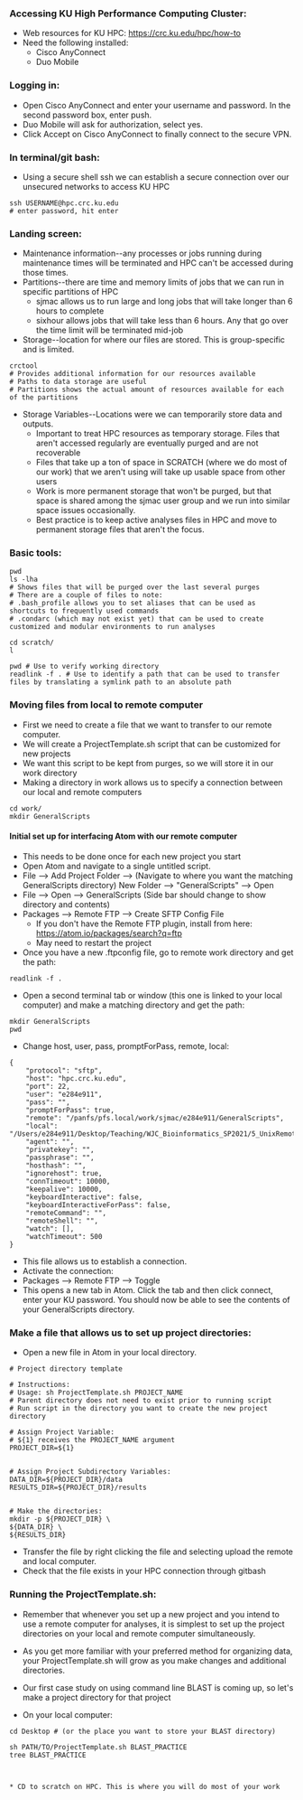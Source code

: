 ### Accessing KU High Performance Computing Cluster:
* Web resources for KU HPC: https://crc.ku.edu/hpc/how-to
* Need the following installed:
  * Cisco AnyConnect
  * Duo Mobile

### Logging in:
* Open Cisco AnyConnect and enter your username and password. In the second password box, enter push.
* Duo Mobile will ask for authorization, select yes.
* Click Accept on Cisco AnyConnect to finally connect to the secure VPN.


### In terminal/git bash:
* Using a secure shell ssh we can establish a secure connection over our unsecured networks to access KU HPC

```
ssh USERNAME@hpc.crc.ku.edu
# enter password, hit enter
```

### Landing screen:
* Maintenance information--any processes or jobs running during maintenance times will be terminated and HPC can't be accessed during those times.
* Partitions--there are time and memory limits of jobs that we can run in specific partitions of HPC
  * sjmac allows us to run large and long jobs that will take longer than 6 hours to complete
  * sixhour allows jobs that will take less than 6 hours. Any that go over the time limit will be terminated mid-job
* Storage--location for where our files are stored. This is group-specific and is limited. 

```
crctool
# Provides additional information for our resources available
# Paths to data storage are useful
# Partitions shows the actual amount of resources available for each of the partitions
```
* Storage Variables--Locations were we can temporarily store data and outputs.
  * Important to treat HPC resources as temporary storage. Files that aren't accessed regularly are eventually purged and are not recoverable
  * Files that take up a ton of space in SCRATCH (where we do most of our work) that we aren't using will take up usable space from other users
  * Work is more permanent storage that won't be purged, but that space is shared among the sjmac user group and we run into similar space issues occasionally.
  * Best practice is to keep active analyses files in HPC and move to permanent storage files that aren't the focus.



### Basic tools:
```
pwd
ls -lha
# Shows files that will be purged over the last several purges
# There are a couple of files to note:
# .bash_profile allows you to set aliases that can be used as shortcuts to frequently used commands
# .condarc (which may not exist yet) that can be used to create customized and modular environments to run analyses
```

```
cd scratch/
l

pwd # Use to verify working directory
readlink -f . # Use to identify a path that can be used to transfer files by translating a symlink path to an absolute path
```

### Moving files from local to remote computer
* First we need to create a file that we want to transfer to our remote computer.
* We will create a ProjectTemplate.sh script that can be customized for new projects
* We want this script to be kept from purges, so we will store it in our work directory 
* Making a directory in work allows us to specify a connection between our local and remote computers
```
cd work/
mkdir GeneralScripts
```


#### Initial set up for interfacing Atom with our remote computer
* This needs to be done once for each new project you start
* Open Atom and navigate to a single untitled script.
* File --> Add Project Folder --> (Navigate to where you want the matching GeneralScripts directory) New Folder --> "GeneralScripts" --> Open
* File --> Open --> GeneralScripts (Side bar should change to show directory and contents)
* Packages --> Remote FTP --> Create SFTP Config File
  * If you don't have the Remote FTP plugin, install from here: https://atom.io/packages/search?q=ftp
  * May need to restart the project
* Once you have a new .ftpconfig file, go to remote work directory and get the path:
```
readlink -f .
```
* Open a second terminal tab or window (this one is linked to your local computer) and make a matching directory and get the path:
```
mkdir GeneralScripts
pwd
```

* Change host, user, pass, promptForPass, remote, local:
```
{
    "protocol": "sftp",
    "host": "hpc.crc.ku.edu",
    "port": 22,
    "user": "e284e911",
    "pass": "",
    "promptForPass": true,
    "remote": "/panfs/pfs.local/work/sjmac/e284e911/GeneralScripts",
    "local": "/Users/e284e911/Desktop/Teaching/WJC_Bioinformatics_SP2021/5_UnixRemoteComputing/GeneralScripts",
    "agent": "",
    "privatekey": "",
    "passphrase": "",
    "hosthash": "",
    "ignorehost": true,
    "connTimeout": 10000,
    "keepalive": 10000,
    "keyboardInteractive": false,
    "keyboardInteractiveForPass": false,
    "remoteCommand": "",
    "remoteShell": "",
    "watch": [],
    "watchTimeout": 500
}
```
* This file allows us to establish a connection.
* Activate the connection:
* Packages --> Remote FTP --> Toggle
* This opens a new tab in Atom. Click the tab and then click connect, enter your KU password. You should now be able to see the contents of your GeneralScripts directory.


### Make a file that allows us to set up project directories:
* Open a new file in Atom in your local directory.
```
# Project directory template

# Instructions:
# Usage: sh ProjectTemplate.sh PROJECT_NAME
# Parent directory does not need to exist prior to running script
# Run script in the directory you want to create the new project directory

# Assign Project Variable:
# ${1} receives the PROJECT_NAME argument
PROJECT_DIR=${1}


# Assign Project Subdirectory Variables:
DATA_DIR=${PROJECT_DIR}/data
RESULTS_DIR=${PROJECT_DIR}/results


# Make the directories:
mkdir -p ${PROJECT_DIR} \
${DATA_DIR} \
${RESULTS_DIR}
```
* Transfer the file by right clicking the file and selecting upload the remote and local computer.
* Check that the file exists in your HPC connection through gitbash


### Running the ProjectTemplate.sh:
* Remember that whenever you set up a new project and you intend to use a remote computer for analyses, it is simplest to set up the project directories on your local and remote computer simultaneously.
* As you get more familiar with your preferred method for organizing data, your ProjectTemplate.sh will grow as you make changes and additional directories.
* Our first case study on using command line BLAST is coming up, so let's make a project directory for that project


* On your local computer:
```
cd Desktop # (or the place you want to store your BLAST directory)

sh PATH/TO/ProjectTemplate.sh BLAST_PRACTICE
tree BLAST_PRACTICE



* CD to scratch on HPC. This is where you will do most of your work




